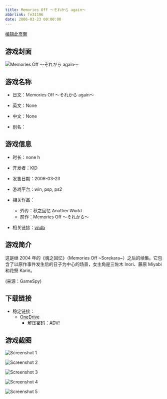 ```yaml
---
title: Memories Off ～それから again～
abbrlink: fe31106
date: 2006-03-23 00:00:00
---
```

[编辑此页面](https://github.com/ACG-3/ADV3-source/blob/main/source/_posts/games/Memories%20Off%20%EF%BD%9E%E3%81%9D%E3%82%8C%E3%81%8B%E3%82%89%20again%EF%BD%9E.md)

## 游戏封面

![Memories Off ～それから again～](https://pan.timero.xyz/d/onedrive/img_lib_001/Memories%20Off%20%EF%BD%9E%E3%81%9D%E3%82%8C%E3%81%8B%E3%82%89%20again%EF%BD%9E_cover.avif)


## 游戏名称

- 日文：Memories Off ～それから again～
- 英文：None
- 中文：None

- 别名：


## 游戏信息

- 时长：none h
- 开发者：KID
- 发售日期：2006-03-23
- 游戏平台：win, psp, ps2
- 相关作品：
   - 外传：秋之回忆 Another World
   - 前作：Memories Off ～それから～

- 相关链接：[vndb](https://vndb.org/v1173)


## 游戏简介

这是继 2004 年的《魂之回忆》（Memories Off ~Sorekara~）之后的续集。它包含了以原作事件发生后的日子为中心的场景，女主角是三佐木 Inori、藤原 Miyabi 和花祭 Karin。

(来源：GameSpy)


## 下载链接

- 稳定链接：
    - [OneDrive](https://pan.timero.xyz/onedrive/adv_lib_001/Memories%20Off%20%EF%BD%9E%E3%81%9D%E3%82%8C%E3%81%8B%E3%82%89%20again%EF%BD%9E)
        - 解压密码：ADV!



## 游戏截图


![Screenshot 1](https://pan.timero.xyz/d/onedrive/img_lib_001/Memories%20Off%20%EF%BD%9E%E3%81%9D%E3%82%8C%E3%81%8B%E3%82%89%20again%EF%BD%9E_Screenshot_1.avif)

![Screenshot 2](https://pan.timero.xyz/d/onedrive/img_lib_001/Memories%20Off%20%EF%BD%9E%E3%81%9D%E3%82%8C%E3%81%8B%E3%82%89%20again%EF%BD%9E_Screenshot_2.avif)

![Screenshot 3](https://pan.timero.xyz/d/onedrive/img_lib_001/Memories%20Off%20%EF%BD%9E%E3%81%9D%E3%82%8C%E3%81%8B%E3%82%89%20again%EF%BD%9E_Screenshot_3.avif)

![Screenshot 4](https://pan.timero.xyz/d/onedrive/img_lib_001/Memories%20Off%20%EF%BD%9E%E3%81%9D%E3%82%8C%E3%81%8B%E3%82%89%20again%EF%BD%9E_Screenshot_4.avif)

![Screenshot 5](https://pan.timero.xyz/d/onedrive/img_lib_001/Memories%20Off%20%EF%BD%9E%E3%81%9D%E3%82%8C%E3%81%8B%E3%82%89%20again%EF%BD%9E_Screenshot_5.avif)

